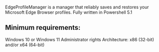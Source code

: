 EdgeProfileManager is a manager that reliably saves and restores your Microsoft Edge Browser profiles. 
Fully written in Powershell 5.1

Minimum requirements:
---------------------
Windows 10 or Windows 11
Administrator rights
Architecture: x86 (32-bit) and/or x64 (64-bit)
